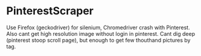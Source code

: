 # PinterestScraper
 
Use Firefox (geckodriver) for silenium, Chromedriver crash with Pinterest. Also cant get high resolution image without login in pinterest. Cant dig deep (pinterest stoop scroll page), but enough to get few thouthand pictures by tag.
